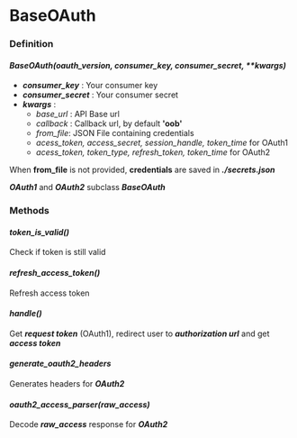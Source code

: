 BaseOAuth
==========

### **Definition**

#### *BaseOAuth(oauth_version, consumer_key, consumer_secret, \*\*kwargs)*

* ***consumer_key*** : Your consumer key
* ***consumer_secret*** : Your consumer secret
* ***kwargs*** :
    - *base_url* : API Base url
    - *callback* : Callback url, by default **'oob'**
    - *from_file*: JSON File containing credentials
    - *acess_token, access_secret, session_handle, token_time* for OAuth1
    - *acess_token, token_type, refresh_token, token_time* for OAuth2

When **from_file** is not provided, **credentials** are saved in ***./secrets.json***

***OAuth1*** and ***OAuth2*** subclass ***BaseOAuth***

### **Methods**

#### *token_is_valid()*
Check if token is still valid

#### *refresh_access_token()*
Refresh access token

#### *handle()*
Get ***request token*** (OAuth1), redirect user to ***authorization url*** and get ***access token***

#### *generate_oauth2_headers*
Generates headers for ***OAuth2***

#### *oauth2_access_parser(raw_access)*
Decode ***raw_access*** response for ***OAuth2*** 
